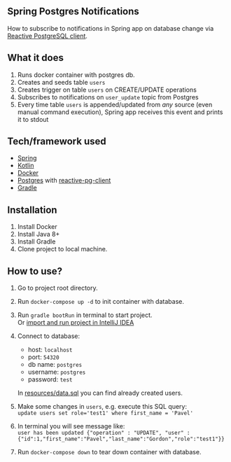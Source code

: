 ## Spring Postgres Notifications 
How to subscribe to notifications in Spring app on database change via [Reactive PostgreSQL client](https://github.com/eclipse-vertx/vertx-sql-client/tree/3.8/vertx-pg-client).

## What it does
1. Runs docker container with postgres db. 
2. Creates and seeds table `users`
3. Creates trigger on table `users` on CREATE/UPDATE operations
4. Subscribes to notifications on `user_update` topic from Postgres
5. Every time table `users` is appended/updated from *any* source (even manual command execution), Spring app 
receives 
this event 
and 
prints it to stdout
## Tech/framework used
- [Spring](https://spring.io/projects/spring-boot)
- [Kotlin](https://kotlinlang.org/)
- [Docker](https://www.docker.com/)
- [Postgres](https://www.postgresql.org/) with [reactive-pg-client](https://github.com/eclipse-vertx/vertx-sql-client/tree/3.8/vertx-pg-client)
- [Gradle](https://gradle.org/)


## Installation
1. Install Docker
2. Install Java 8+
3. Install Gradle
4. Clone project to local machine.

## How to use?
1. Go to project root directory.  
2. Run `docker-compose up -d` to init container with database.  
3. Run `gradle bootRun` in terminal to start project.  
Or [import and run project in IntelliJ IDEA](https://www.jetbrains.com/help/idea/running-applications.html)

4. Connect to database: 
    - host: `localhost`  
    - port: `54320`  
    - db name: `postgres`  
    - username: `postgres` 
    - password: `test` 
    
    In [resources/data.sql](https://github.com/pavelgordon/spring-postgres-reactive-pg-client/blob/master/src/main/resources/data.sql) you can find already created users.

5. Make some changes in `users`, e.g. execute this SQL query:  
`update users set role='test1' where first_name = 'Pavel'`

6. In terminal you will see message like:  
`user has been updated {"operation" : "UPDATE", "user" : {"id":1,"first_name":"Pavel","last_name":"Gordon","role":"test1"}}`

7. Run `docker-compose down` to tear down container with database.
